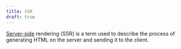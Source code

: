 ```yaml
---
title: SSR
draft: true
---
```


[Server-side](./server_side.md) rendering (SSR) is a term used to describe the process of generating HTML on the server and sending it to the client.

